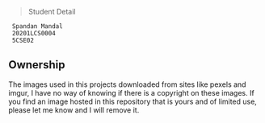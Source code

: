 > Student Detail
``` 
 Spandan Mandal
 20201LCS0004
 5CSE02
```

## Ownership

The images used in this projects downloaded from sites like pexels and imgur, I have no way of
knowing if there is a copyright on these images. If you find an image hosted in this
repository that is yours and of limited use, please let me know and I will remove it.
